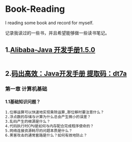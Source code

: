 # Book-Reading
I reading some book and record for myself.

记录我读过的一些书，并且希望能够做一些读书笔记。

## 1.[Alibaba-Java 开发手册1.5.0]( [https://github.com/peng4444/Book-Reading/blob/master/book/Alibab-Java%E5%BC%80%E5%8F%91%E6%89%8B%E5%86%8C-%E5%8D%8E%E5%B1%B1%E7%89%881.5.0.pdf](https://github.com/peng4444/Book-Reading/blob/master/book/Alibab-Java开发手册-华山版1.5.0.pdf) )

```markdown

```

## 2.[码出高效：Java开发手册 提取码：dt7a ](https://pan.baidu.com/s/16lB3sLyXK0QvAuXsZoTLwA )

### 第一章 计算机基础

#### 1.1基础知识问题？

```markdown
1.位移运算可以快速地实现乘除运算,那位移时要注意什么？
2.浮点数的存储与计算为什么总会产生微小的误差？
3.乱码产生的根源是什么？
4.代码执行时CPU是如何与内存配合完成程序使命的？
5.网络连接资源耗尽的问题本质是什么？
6.黑客攻击的通常套路是什么？如何有效地防止？
```

